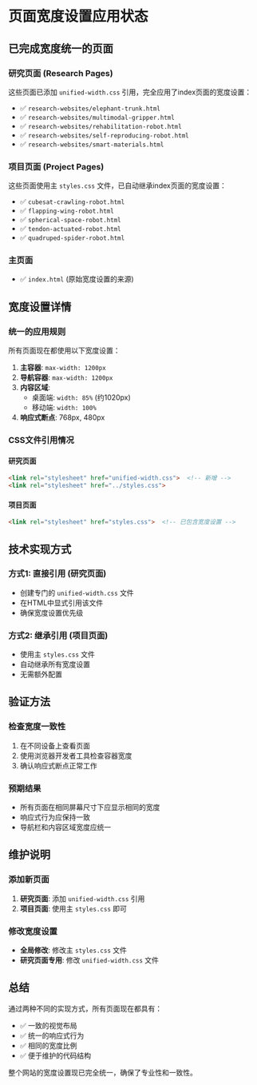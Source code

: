 # 页面宽度设置应用状态

## 已完成宽度统一的页面

### 研究页面 (Research Pages)
这些页面已添加 `unified-width.css` 引用，完全应用了index页面的宽度设置：

- ✅ `research-websites/elephant-trunk.html`
- ✅ `research-websites/multimodal-gripper.html`
- ✅ `research-websites/rehabilitation-robot.html`
- ✅ `research-websites/self-reproducing-robot.html`
- ✅ `research-websites/smart-materials.html`

### 项目页面 (Project Pages)
这些页面使用主 `styles.css` 文件，已自动继承index页面的宽度设置：

- ✅ `cubesat-crawling-robot.html`
- ✅ `flapping-wing-robot.html`
- ✅ `spherical-space-robot.html`
- ✅ `tendon-actuated-robot.html`
- ✅ `quadruped-spider-robot.html`

### 主页面
- ✅ `index.html` (原始宽度设置的来源)

## 宽度设置详情

### 统一的应用规则
所有页面现在都使用以下宽度设置：

1. **主容器**: `max-width: 1200px`
2. **导航容器**: `max-width: 1200px`
3. **内容区域**: 
   - 桌面端: `width: 85%` (约1020px)
   - 移动端: `width: 100%`
4. **响应式断点**: 768px, 480px

### CSS文件引用情况

#### 研究页面
```html
<link rel="stylesheet" href="unified-width.css">  <!-- 新增 -->
<link rel="stylesheet" href="../styles.css">
```

#### 项目页面
```html
<link rel="stylesheet" href="styles.css">  <!-- 已包含宽度设置 -->
```

## 技术实现方式

### 方式1: 直接引用 (研究页面)
- 创建专门的 `unified-width.css` 文件
- 在HTML中显式引用该文件
- 确保宽度设置优先级

### 方式2: 继承引用 (项目页面)
- 使用主 `styles.css` 文件
- 自动继承所有宽度设置
- 无需额外配置

## 验证方法

### 检查宽度一致性
1. 在不同设备上查看页面
2. 使用浏览器开发者工具检查容器宽度
3. 确认响应式断点正常工作

### 预期结果
- 所有页面在相同屏幕尺寸下应显示相同的宽度
- 响应式行为应保持一致
- 导航栏和内容区域宽度应统一

## 维护说明

### 添加新页面
1. **研究页面**: 添加 `unified-width.css` 引用
2. **项目页面**: 使用主 `styles.css` 即可

### 修改宽度设置
- **全局修改**: 修改主 `styles.css` 文件
- **研究页面专用**: 修改 `unified-width.css` 文件

## 总结

通过两种不同的实现方式，所有页面现在都具有：
- ✅ 一致的视觉布局
- ✅ 统一的响应式行为
- ✅ 相同的宽度比例
- ✅ 便于维护的代码结构

整个网站的宽度设置现已完全统一，确保了专业性和一致性。 